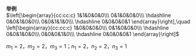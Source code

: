 **举例**  
$\left[\begin{array}{cc:cc:c}  
1&1&0&0&0\\\  
0&1&0&0&0\\\  
\hdashline  
0&0&1&0&0\\\  
0&0&1&1&0\\\  
\hdashline  
0&0&0&0&1  
\end{array}\right],\quad  
\left[\begin{array}{cc:cc:c}  
1&0&0&0&0\\\  
0&1&0&0&0\\\  
\hdashline  
0&0&1&0&0\\\  
0&0&0&1&0\\\  
\hdashline  
0&0&0&0&1  
\end{array}\right]$  
  
$m_1=2，m_2=2，m_3=1；n_1=2，n_2=2，n_3=1$  
